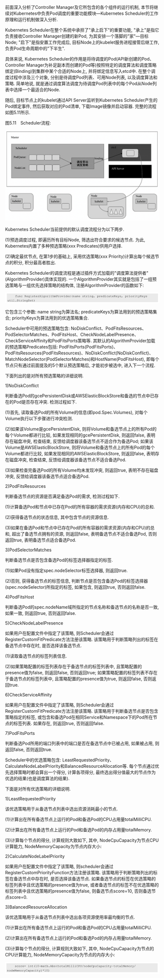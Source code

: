 
<!-- @import "[TOC]" {cmd="toc" depthFrom=1 depthTo=6 orderedList=false} -->

<!-- code_chunk_output -->



<!-- /code_chunk_output -->

前面深入分析了Controller Manager及它所包含的各个组件的运行机制, 本节将继续对Kubernetes中负责Pod调度的重要功能模块—Kubernetes Scheduler的工作原理和运行机制做深入分析. 

Kubernetes Scheduler在整个系统中承担了"承上启下"的重要功能, "承上"是指它负责接收Controller Manager创建的新Pod, 为其安排一个落脚的"家"—目标Node; "启下"是指安置工作完成后, 目标Node上的kubelet服务进程接管后继工作, 负责Pod生命周期中的"下半生". 

具体来说, Kubernetes Scheduler的作用是将待调度的Pod(API新创建的Pod、Controller Manager为补足副本而创建的Pod等)按照特定的调度算法和调度策略绑定(Binding)到集群中某个合适的Node上, 并将绑定信息写入etcd中. 在整个调度过程中涉及三个对象, 分别是待调度Pod列表、可用Node列表, 以及调度算法和策略. 简单地说, 就是通过调度算法调度为待调度Pod列表中的每个Pod从Node列表中选择一个最适合的Node. 

随后, 目标节点上的kubelet通过API Server监听到Kubernetes Scheduler产生的Pod绑定事件, 然后获取对应的Pod清单, 下载Image镜像并启动容器. 完整的流程如图5.11所示. 

图5.11　Scheduler流程:

![2019-09-01-21-00-04.png](./images/2019-09-01-21-00-04.png)

Kubernetes Scheduler当前提供的默认调度流程分为以下两步. 

(1)预选调度过程, 即遍历所有目标Node, 筛选出符合要求的候选节点. 为此, Kubernetes内置了多种预选策略(xxx Predicates)供用户选择. 

(2)确定最优节点, 在第1步的基础上, 采用优选策略(xxx Priority)计算出每个候选节点的积分, 积分最高者胜出. 

Kubernetes Scheduler的调度流程是通过插件方式加载的"调度算法提供者"(AlgorithmProvider)具体实现的. 一个AlgorithmProvider其实就是包括了一组预选策略与一组优先选择策略的结构体, 注册AlgorithmProvider的函数如下: 

![2019-09-01-21-00-41.png](./images/2019-09-01-21-00-41.png)

它包含三个参数: name string为算法名; predicateKeys为算法用到的预选策略集合; priorityKeys为算法用到的优选策略集合. 

Scheduler中可用的预选策略包含: NoDiskConflict、PodFitsResources、PodSelectorMatches、PodFitsHost、CheckNodeLabelPresence、CheckServiceAffinity和PodFitsPorts策略等. 其默认的AlgorithmProvider加载的预选策略Predicates包括: PodFitsPorts(PodFitsPorts)、PodFitsResources(PodFitsResources)、NoDiskConflict(NoDiskConflict)、MatchNodeSelector(PodSelectorMatches)和HostName(PodFitsHost), 即每个节点只有通过前面提及的5个默认预选策略后, 才能初步被选中, 进入下一个流程. 

下面列出的是对所有预选策略的详细说明. 

1)NoDiskConflict

判断备选Pod的gcePersistentDisk或AWSElasticBlockStore和备选的节点中已存在的Pod是否存在冲突. 检测过程如下. 

(1)首先, 读取备选Pod的所有Volume的信息(即pod.Spec.Volumes), 对每个Volume执行以下步骤进行冲突检测. 

(2)如果该Volume是gcePersistentDisk, 则将Volume和备选节点上的所有Pod的每个Volume都进行比较, 如果发现相同的gcePersistentDisk, 则返回false, 表明存在磁盘冲突, 检查结束, 反馈给调度器该备选节点不适合作为备选Pod; 如果该Volume是AWSElasticBlockStore, 则将Volume和备选节点上的所有Pod的每个Volume都进行比较, 如果发现相同的AWSElasticBlockStore, 则返回false, 表明存在磁盘冲突, 检查结束, 反馈给调度器该备选节点不适合备选Pod. 

(3)如果检查完备选Pod的所有Volume均未发现冲突, 则返回true, 表明不存在磁盘冲突, 反馈给调度器该备选节点适合备选Pod. 

2)PodFitsResources

判断备选节点的资源是否满足备选Pod的需求, 检测过程如下. 

(1)计算备选Pod和节点中已存在Pod的所有容器的需求资源(内存和CPU)的总和. 

(2)获得备选节点的状态信息, 其中包含节点的资源信息. 

(3)如果在备选Pod和节点中已存在Pod的所有容器的需求资源(内存和CPU)的总和, 超出了备选节点拥有的资源, 则返回false, 表明备选节点不适合备选Pod, 否则返回true, 表明备选节点适合备选Pod. 

3)PodSelectorMatches

判断备选节点是否包含备选Pod的标签选择器指定的标签. 

(1)如果Pod没有指定spec.nodeSelector标签选择器, 则返回true. 

(2)否则, 获得备选节点的标签信息, 判断节点是否包含备选Pod的标签选择器(spec.nodeSelector)所指定的标签, 如果包含, 则返回true, 否则返回false. 

4)PodFitsHost

判断备选Pod的spec.nodeName域所指定的节点名称和备选节点的名称是否一致, 如果一致, 则返回true, 否则返回false. 

5)CheckNodeLabelPresence

如果用户在配置文件中指定了该策略, 则Scheduler会通过RegisterCustomFitPredicate方法注册该策略. 该策略用于判断策略列出的标签在备选节点中存在时, 是否选择该备选节点. 

(1)读取备选节点的标签列表信息. 

(2)如果策略配置的标签列表存在于备选节点的标签列表中, 且策略配置的presence值为false, 则返回false, 否则返回true; 如果策略配置的标签列表不存在于备选节点的标签列表中, 且策略配置的presence值为true, 则返回false, 否则返回true. 

6)CheckServiceAffinity

如果用户在配置文件中指定了该策略, 则Scheduler会通过RegisterCustomFitPredicate方法注册该策略. 该策略用于判断备选节点是否包含策略指定的标签, 或包含和备选Pod在相同Service和Namespace下的Pod所在节点的标签列表. 如果存在, 则返回true, 否则返回false. 

7)PodFitsPorts

判断备选Pod所用的端口列表中的端口是否在备选节点中已被占用, 如果被占用, 则返回false, 否则返回true. 

Scheduler中的优选策略包含: LeastRequestedPriority、CalculateNodeLabelPriority和BalancedResourceAllocation等. 每个节点通过优先选择策略时都会算出一个得分, 计算各项得分, 最终选出得分值最大的节点作为优选的结果(也是调度算法的结果). 

下面是对所有优选策略的详细说明. 

1)LeastRequestedPriority

该优选策略用于从备选节点列表中选出资源消耗最小的节点. 

(1)计算出在所有备选节点上运行的Pod和备选Pod的CPU占用量totalMilliCPU. 

(2)计算出在所有备选节点上运行的Pod和备选Pod的内存占用量totalMemory. 

(3)计算每个节点的得分, 计算规则大致如下, 其中, NodeCpuCapacity为节点CPU计算能力, NodeMemoryCapacity为节点内存大小: 

2)CalculateNodeLabelPriority

如果用户在配置文件中指定了该策略, 则scheduler会通过RegisterCustomPriorityFunction方法注册该策略. 该策略用于判断策略列出的标签在备选节点中存在时, 是否选择该备选节点. 如果备选节点的标签在优选策略的标签列表中且优选策略的presence值为true, 或者备选节点的标签不在优选策略的标签列表中且优选策略的presence值为false, 则备选节点score=10, 否则备选节点score=0. 

3)BalancedResourceAllocation

该优选策略用于从备选节点列表中选出各项资源使用率最均衡的节点. 

(1)计算出在所有备选节点上运行的Pod和备选Pod的CPU占用量totalMilliCPU. 

(2)计算出在所有备选节点上运行的Pod和备选Pod的内存占用量totalMemory. 

(3)计算每个节点的得分, 计算规则大致如下, 其中, NodeCpuCapacity为节点的CPU计算能力, NodeMemoryCapacity为节点的内存大小: 

![2019-09-01-21-01-59.png](./images/2019-09-01-21-01-59.png)

